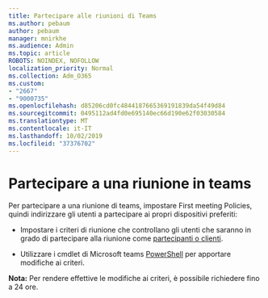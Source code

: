 ```yaml
---
title: Partecipare alle riunioni di Teams
ms.author: pebaum
author: pebaum
manager: mnirkhe
ms.audience: Admin
ms.topic: article
ROBOTS: NOINDEX, NOFOLLOW
localization_priority: Normal
ms.collection: Adm_O365
ms.custom:
- "2667"
- "9000735"
ms.openlocfilehash: d85206cd0fc4844187665369191839da54f49d84
ms.sourcegitcommit: 0495112ad4fd0e695140ec66d190e62f03030584
ms.translationtype: MT
ms.contentlocale: it-IT
ms.lasthandoff: 10/02/2019
ms.locfileid: "37376702"
---
```

# <a name="join-a-meeting-in-teams"></a>Partecipare a una riunione in teams

Per partecipare a una riunione di teams, impostare First meeting Policies, quindi indirizzare gli utenti a partecipare ai propri dispositivi preferiti:

- Impostare i criteri di riunione che controllano gli utenti che saranno in grado di partecipare alla riunione come [partecipanti o clienti](https://docs.microsoft.com/microsoftteams/meeting-policies-in-teams#meeting-policy-settings---participants--guests). 

- Utilizzare i cmdlet di Microsoft teams [PowerShell](https://docs.microsoft.com/en-us/microsoftteams/teams-powershell-overview) per apportare modifiche ai criteri.    

**Nota:** Per rendere effettive le modifiche ai criteri, è possibile richiedere fino a 24 ore.